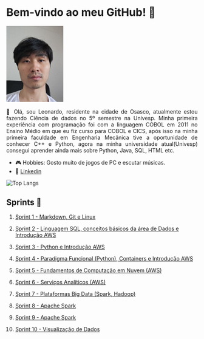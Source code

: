 # Bem-vindo ao meu GitHub! 👋

<img src="assets/images/photo_2024-10-23_11-49-16.jpg" 
     width="150" 
     height=auto />

<p style='text-align: justify;'>👋 Olá, sou Leonardo, residente na cidade de Osasco, atualmente estou fazendo Ciência de dados no 5º semestre na Univesp. Minha primeira experiência com programação foi com a linguagem COBOL em 2011 no Ensino Médio em que eu fiz curso para COBOL e CICS, após isso na minha primeira faculdade em Engenharia Mecânica tive a oportunidade de conhecer C++ e Python, agora na minha universidade atual(Univesp) consegui aprender ainda mais sobre Python, Java, SQL, HTML etc.</p>

- 🎮 Hobbies: Gosto muito de jogos de PC e escutar músicas.
- 🤝 [Linkedin](https://www.linkedin.com/in/leonardo-ohama-845a5b1a3)


![Top Langs](https://github-readme-stats.vercel.app/api/top-langs/?username=LeonardoMOH&layout=compact)


## Sprints 🏃

1. [Sprint 1 - Markdown, Git e Linux](Sprint%201/README.md)

2. [Sprint 2 - Linguagem SQL, conceitos básicos da área de Dados e Introdução AWS](Sprint%202/README.md)

3. [Sprint 3 - Python e Introdução AWS](Sprint%203/README.md)

4. [Sprint 4 - Paradigma Funcional (Python), Containers e Introdução AWS](Sprint%204/README.md)

5. [Sprint 5 - Fundamentos de Computação em Nuvem (AWS)](Sprint%205/README.md)

6. [Sprint 6 - Serviços Analíticos (AWS)](Sprint%206/README.md)

7. [Sprint 7 - Plataformas Big Data (Spark, Hadoop)](Sprint%207/README.md)

8. [Sprint 8 - Apache Spark](Sprint%208/README.md)

9. [Sprint 9 - Apache Spark](Sprint%209/README.md)

10. [Sprint 10 - Visualização de Dados](Sprint%210/README.md)
